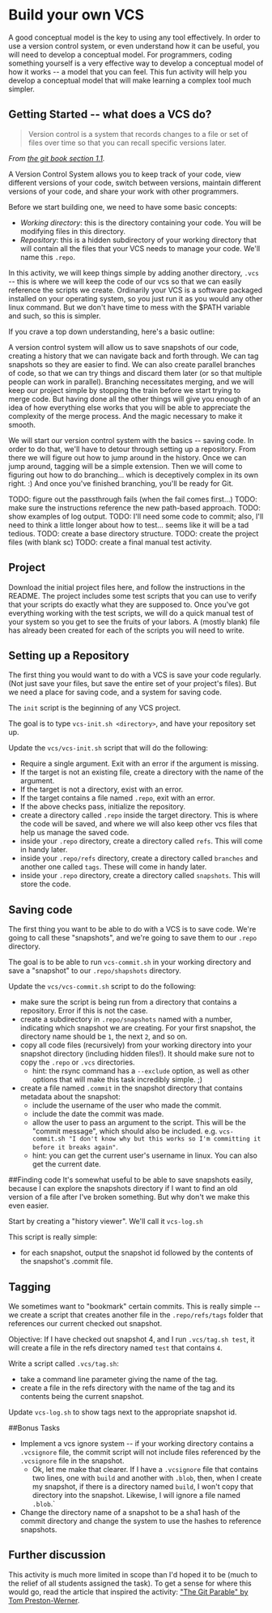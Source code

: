 # Build your own VCS

A good conceptual model is the key to using any tool effectively. In order to use a version control system, or even understand how it can be useful, you will need to develop a conceptual model. For programmers, coding something yourself is a very effective way to develop a conceptual model of how it works -- a model that you can feel. This fun activity will help you develop a conceptual model that will make learning a complex tool much simpler.

## Getting Started -- what does a VCS do?
> Version control is a system that records changes to a file or set of files over time so that you can recall specific versions later.

*From [the git book section 1.1](https://git-scm.com/book/en/v2/Getting-Started-About-Version-Control).*

A Version Control System allows you to keep track of your code, view different versions of your code, switch between versions, maintain different versions of your code, and share your work with other programmers.

Before we start building one, we need to have some basic concepts:

* *Working directory*: this is the directory containing your code. You will be modifying files in this directory.
* *Repository*: this is a hidden subdirectory of your working directory that will contain all the files that your VCS needs to manage your code. We'll name this `.repo`.

In this activity, we will keep things simple by adding another directory, `.vcs` -- this is where we will keep the code of our vcs so that we can easily reference the scripts we create. Ordinarily your VCS is a software packaged installed on your operating system, so you just run it as you would any other linux command. But we don't have time to mess with the $PATH variable and such, so this is simpler.

If you crave a top down understanding, here's a basic outline:

A version control system will allow us to save snapshots of our code, creating a history that we can navigate back and forth through. We can tag snapshots so they are easier to find. We can also create parallel branches of code, so that we can try things and discard them later (or so that multiple people can work in parallel). Branching necessitates merging, and we will keep our project simple by stopping the train before we start trying to merge code. But having done all the other things will give you enough of an idea of how everything else works that you will be able to appreciate the complexity of the merge process. And the magic necessary to make it smooth.

We will start our version control system with the basics -- saving code. In order to do that, we'll have to detour through setting up a repository. From there we will figure out how to jump around in the history. Once we can jump around, tagging will be a simple extension. Then we will come to figuring out how to do branching... which is deceptively complex in its own right. :) And once you've finished branching, you'll be ready for Git.




TODO: figure out the passthrough fails (when the fail comes first...)
TODO: make sure the instructions reference the new path-based approach.
TODO: show examples of log output.
TODO: I'll need some code to commit; also, I'll need to think a little longer about how to test... seems like it will be a tad tedious.
TODO: create a base directory structure.
TODO: create the project files (with blank sc)
TODO: create a final manual test activity.




## Project
Download the initial project files here, and follow the instructions in the README. The project includes some test scripts that you can use to verify that your scripts do exactly what they are supposed to. Once you've got everything working with the test scripts, we will do a quick manual test of your system so you get to see the fruits of your labors. A (mostly blank) file has already been created for each of the scripts you will need to write.

## Setting up a Repository
The first thing you would want to do with a VCS is save your code regularly. (Not just save your files, but save the entire set of your project's files). But we need a place for saving code, and a system for saving code. 

The `init` script is the beginning of any VCS project.

The goal is to type `vcs-init.sh <directory>`, and have your repository set up.

Update the `vcs/vcs-init.sh` script that will do the following:

* Require a single argument. Exit with an error if the argument is missing.
* If the target is not an existing file, create a directory with the name of the argument.
* If the target is not a directory, exist with an error.
* If the target contains a file named `.repo`, exit with an error.
* If the above checks pass, initialize the repository.
* create a directory called `.repo` inside the target directory. This is where the code will be saved, and where we will also keep other vcs files that help us manage the saved code.
* inside your `.repo` directory, create a directory called `refs`. This will come in handy later.
* inside your `.repo/refs` directory, create a directory called `branches` and another one called `tags`. These will come in handy later.
* inside your `.repo` directory, create a directory called `snapshots`. This will store the code.

## Saving code
The first thing you want to be able to do with a VCS is to save code. We're going to call these "snapshots", and we're going to save them to our `.repo` directory.

The goal is to be able to run `vcs-commit.sh` in your working directory and save a "snapshot" to our `.repo/shapshots` directory.

Update the `vcs/vcs-commit.sh` script to do the following: 

* make sure the script is being run from a directory that contains a repository. Error if this is not the case.
* create a subdirectory in `.repo/snapshots` named with a number, indicating which snapshot we are creating. For your first snapshot, the directory name should be `1`, the next `2`, and so on.
* copy all code files (recursively) from your working directory into your snapshot directory (including hidden files!). It should make sure not to copy the `.repo` or `.vcs` directories.
    * hint: the rsync command has a `--exclude` option, as well as other options that will make this task incredibly simple. ;)
* create a file named `.commit` in the snapshot directory that contains metadata about the snapshot:
    * include the username of the user who made the commit.
    * include the date the commit was made.
    * allow the user to pass an argument to the script. This will be the "commit message", which should also be included. e.g. `vcs-commit.sh "I don't know why but this works so I'm committing it before it breaks again"`.
    * hint: you can get the current user's username in linux. You can also get the current date.
   
##Finding code
It's somewhat useful to be able to save snapshots easily, because I can explore the snapshots directory if I want to find an old version of a file after I've broken something. But why don't we make this even easier.

Start by creating a "history viewer". We'll call it `vcs-log.sh`

This script is really simple:
* for each snapshot, output the snapshot id followed by the contents of the snapshot's .commit file.

## Tagging

We sometimes want to "bookmark" certain commits. This is really simple -- we create a script that creates another file in the `.repo/refs/tags` folder that references our current checked out snapshot.

Objective: If I have checked out snapshot 4, and I run `.vcs/tag.sh test`, it will create a file in the refs directory named `test` that contains `4`. 

Write a script called `.vcs/tag.sh`:
* take a command line parameter giving the name of the tag.
* create a file in the refs directory with the name of the tag and its contents being the current snapshot.

Update `vcs-log.sh` to show tags next to the appropriate snapshot id.

##Bonus Tasks

* Implement a vcs ignore system -- if your working directory contains a `.vcsignore` file, the commit script will not include files referenced by the `.vcsignore` file in the snapshot.
    * Ok, let me make that clearer. If I have a `.vcsignore` file that contains two lines, one with `build` and another with `.blob`, then, when I create my snapshot, if there is a directory named `build`, I won't copy that directory into the snapshot. Likewise, I will ignore a file named `.blob`.`
* Change the directory name of a snapshot to be a sha1 hash of the commit directory and change the system to use the hashes to reference snapshots.

## Further discussion
This activity is much more limited in scope than I'd hoped it to be (much to the relief of all students assigned the task). To get a sense for where this would go, read the article that inspired the activity: ["The Git Parable" by Tom Preston-Werner](http://tom.preston-werner.com/2009/05/19/the-git-parable.html). 
